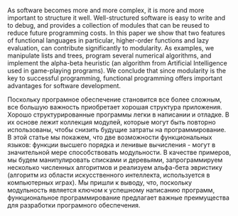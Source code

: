 As software becomes more and more complex, it is more and more
important to structure it well. Well-structured software is easy to write
and to debug, and provides a collection of modules that can be reused
to reduce future programming costs. In this paper we show that two features of functional languages in particular, higher-order functions and lazy
evaluation, can contribute significantly to modularity. As examples, we
manipulate lists and trees, program several numerical algorithms, and implement the alpha-beta heuristic (an algorithm from Artificial Intelligence
used in game-playing programs). We conclude that since modularity is the
key to successful programming, functional programming offers important
advantages for software development.

Поскольку програмное обеспечение становится все более сложным, все большую важность приобретает хорошая структура приложения.
Хорошо структурированные программы легки в написании и отладке. В их основе лежит коллекция модулей, которые могут быть повторно использованы, чтобы снизить будущие затраты на программирование.
В этой статье мы покажем, что две возможности функциональных языков: функции высшего порядка и ленивые вычисления - могут в значительной мере способствовать модульности.
В качестве примеров, мы будем манипулировать списками и деревьями, запрограммируем несколько численных алгоритмов и реализуем альфа-бета эвристику (алгоритм из области искусственного интеллекта, используется в компьютерных играх).
Мы пришли к выводу, что, поскольку модульность является ключом к успешному написанию программ, функциональное программирование предлагает важные преимущества для разработки програмного обеспечения.

